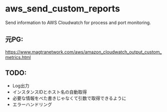 # aws_send_custom_reports
Send information to AWS Cloudwatch for process and port monitoring.

## 元PG:
https://www.magtranetwork.com/aws/amazon_cloudwatch_output_custom_metrics.html

## TODO: 
- Log出力
- インスタンスIDとホスト名の自動取得
- 必要な情報をべた書きじゃなくて引数で取得できるように
- エラーハンドリング
